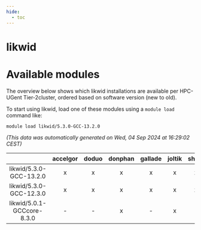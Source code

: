 ```yaml
---
hide:
  - toc
---
```


likwid
======

# Available modules


The overview below shows which likwid installations are available per HPC-UGent Tier-2cluster, ordered based on software version (new to old).

To start using likwid, load one of these modules using a `module load` command like:

```shell
module load likwid/5.3.0-GCC-13.2.0
```

*(This data was automatically generated on Wed, 04 Sep 2024 at 16:29:02 CEST)*  

| |accelgor|doduo|donphan|gallade|joltik|shinx|skitty|
| :---: | :---: | :---: | :---: | :---: | :---: | :---: | :---: |
|likwid/5.3.0-GCC-13.2.0|x|x|x|x|x|x|x|
|likwid/5.3.0-GCC-12.3.0|x|x|x|x|x|x|x|
|likwid/5.0.1-GCCcore-8.3.0|-|-|x|-|x|-|-|
